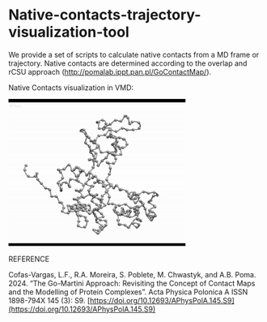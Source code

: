 # Native-contacts-trajectory-visualization-tool
We provide a set of scripts to calculate native contacts from a MD frame or trajectory. Native contacts are determined according to the overlap and rCSU approach (http://pomalab.ippt.pan.pl/GoContactMap/).

Native Contacts visualization in VMD:

<img src="https://github.com/Multiscale-Modelling-of-Complex-Systems/Native-contacts-determination-from-MD/blob/main/native_contacts.gif" width="350">

REFERENCE

Cofas-Vargas, L.F., R.A. Moreira, S. Poblete, M. Chwastyk, and A.B. Poma. 2024. “The Go-Martini Approach: Revisiting the Concept of Contact Maps and the Modelling of Protein Complexes”. Acta Physica Polonica A ISSN 1898-794X 145 (3): S9. [https://doi.org/10.12693/APhysPolA.145.S9](https://doi.org/10.12693/APhysPolA.145.S9)



